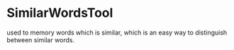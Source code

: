 # SimilarWordsTool
used to memory words which is similar, which is an easy way to distinguish between similar words.

